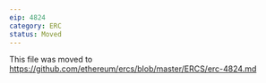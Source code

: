 ```yaml
---
eip: 4824
category: ERC
status: Moved
---
```


This file was moved to https://github.com/ethereum/ercs/blob/master/ERCS/erc-4824.md

